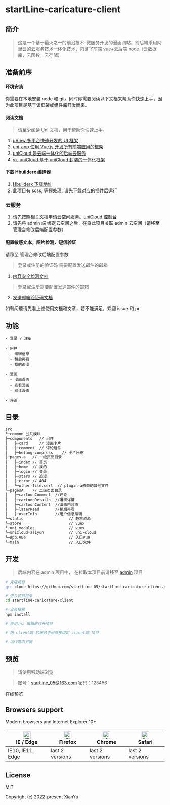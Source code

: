 # startLine-caricature-client

## 简介

> 这是一个基于最火之一的前沿技术-微服务开发的漫画网站，前后端采用阿里云的云服务技术一体化技术，包含了前端 vue+云后端 node（云数据库，云函数，云存储）

## 准备前序

#### 环境安装

你需要在本地安装 node 和 git。同时你需要阅读以下文档来帮助你快速上手，因为此项目是基于该框架或组件库开发而来。

#### 阅读文档

> 请至少阅读 Uni 文档，用于帮助你快速上手。

1.  [uView 多平台快速开发的 UI 框架](https://www.uviewui.com/)
2.  [uni-app 使用 Vue.js 开发所有前端应用的框架](https://uniapp.dcloud.io/)
3.  [uniCloud 是云端一体化的后端云服务](https://uniapp.dcloud.io/uniCloud/README)
4.  [vk-uniCloud 基于 uniCloud 封装的一体化框架](https://vkdoc.fsq.pub/)

#### 下载 Hbuilderx 编译器

1. [Hbuilderx 下载地址](https://www.dcloud.io/hbuilderx.html)
2. 此项目有 scss, 等预处理, 请先下载对应的插件后运行

### 云服务

1. 请先按照相关文档申请云空间服务。[uniCloud 控制台](https://unicloud.dcloud.net.cn/)
2. 请先将 admin 端 绑定云空间之后，在将此项目关联 admin 云空间（请移至 管理台修改后端配置参数）

#### 配置敏感文本，图片检测，短信验证

请移至 管理台修改后端配置参数

> 登录或注册的验证码 需要配置发送邮件的邮箱

1.  [内容安全检测文档](https://vkdoc.fsq.pub/client/uniCloud/plus/weixin.html#_1-2%E3%80%81%E5%86%85%E5%AE%B9%E5%AE%89%E5%85%A8)

> 登录或注册需要配置发送邮件的邮箱

2. [发送邮箱验证码文档](https://vkdoc.fsq.pub/client/uniCloud/plus/mail.html#_4%E3%80%81%E5%8F%91%E9%80%81%E9%82%AE%E7%AE%B1%E9%AA%8C%E8%AF%81%E7%A0%81)

如有问题请先看上述使用文档和文章，若不能满足，欢迎 issue 和 pr

## 功能

```
- 登录 / 注册

- 用户
  - 编辑信息
  - 稍后再看
  - 我的追漫

- 漫画
  - 漫画首页
  - 查看漫画
  - 阅读漫画

- 评论
```

## 目录

```bash
src
└─common 公共模块
├─components   // 组件
│   ├─card     // 漫画卡片
│   ├─comment  // 评论组件
│   ├─helang-compress    // 图片压缩
├─pages-a   // 一级页面目录
│   ├─index // 首页
│   ├─home  // 我的
│   ├─login // 登录
│   ├─stars // 追漫
│   ├─error // 404
│   └─other-file.cert  // plugin-a依赖的其他文件
└─pagesA    // 二级页面目录
│   ├─cartoonComment  //评论
│   ├─cartoonDetails  //漫画详情
│   ├─cartoonContent  //漫画内容页
│   ├─laterRead       //稍后再看
│   ├─userInfo        //用户信息编辑
└─static                    // 静态资源
└─store                     // vuex
└─uni_modules               // vuex
└─uniCloud-aliyun           // uni-cloud
└─App.vue                   // 入口vue
└─main                      // 入口文件
```

## 开发

> 后端内容在 admin 项目中， 在拉取本项目前请移至 [admin](https://github.com/startLine-05/startline-caricature) 项目

```bash
# 克隆项目
git clone https://github.com/startLine-05/startline-caricature-client.git

# 进入项目目录
cd startline-caricature-client

# 安装依赖
npm install

# 使用uni 编辑器打开项目

# 把 client端 的服务空间直接绑定 client端 项目

# 运行置浏览器
```

## 预览

> 请使用移动端浏览

> 账号：startline_05@163.com
> 密码：123456

[在线预览](https://static-3ea692f6-5a08-4910-a093-a4a8fab5ac7c.bspapp.com/)

## Browsers support

Modern browsers and Internet Explorer 10+.

| [<img src="https://raw.githubusercontent.com/alrra/browser-logos/master/src/edge/edge_48x48.png" alt="IE / Edge" width="24px" height="24px" />](https://godban.github.io/browsers-support-badges/)</br>IE / Edge | [<img src="https://raw.githubusercontent.com/alrra/browser-logos/master/src/firefox/firefox_48x48.png" alt="Firefox" width="24px" height="24px" />](https://godban.github.io/browsers-support-badges/)</br>Firefox | [<img src="https://raw.githubusercontent.com/alrra/browser-logos/master/src/chrome/chrome_48x48.png" alt="Chrome" width="24px" height="24px" />](https://godban.github.io/browsers-support-badges/)</br>Chrome | [<img src="https://raw.githubusercontent.com/alrra/browser-logos/master/src/safari/safari_48x48.png" alt="Safari" width="24px" height="24px" />](https://godban.github.io/browsers-support-badges/)</br>Safari |
| ---------------------------------------------------------------------------------------------------------------------------------------------------------------------------------------------------------------- | ------------------------------------------------------------------------------------------------------------------------------------------------------------------------------------------------------------------ | -------------------------------------------------------------------------------------------------------------------------------------------------------------------------------------------------------------- | -------------------------------------------------------------------------------------------------------------------------------------------------------------------------------------------------------------- |
| IE10, IE11, Edge                                                                                                                                                                                                 | last 2 versions                                                                                                                                                                                                    | last 2 versions                                                                                                                                                                                                | last 2 versions                                                                                                                                                                                                |

## License

MIT

Copyright (c) 2022-present XianYu

